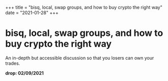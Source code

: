 +++
title = "bisq, local, swap groups, and how to buy crypto the right way"
date = "2021-01-28"
+++



# bisq, local, swap groups, and how to buy crypto the right way

An in-depth but accessible discussion so that you losers can own your trades.

**drop: 02/09/2021**

